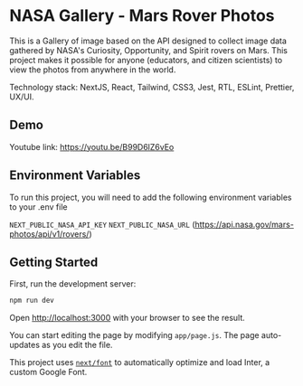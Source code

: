 # NASA Gallery - Mars Rover Photos

This is a Gallery of image based on the API designed to collect image data gathered by NASA's Curiosity, Opportunity, and Spirit rovers on Mars. This project makes it possible for anyone (educators, and citizen scientists) to view the photos from anywhere in the world.

Technology stack: NextJS, React, Tailwind, CSS3, Jest, RTL, ESLint, Prettier, UX/UI.

## Demo

Youtube link: https://youtu.be/B99D6lZ6vEo

## Environment Variables

To run this project, you will need to add the following environment variables to your .env file

`NEXT_PUBLIC_NASA_API_KEY`
`NEXT_PUBLIC_NASA_URL` (https://api.nasa.gov/mars-photos/api/v1/rovers/)

## Getting Started

First, run the development server:

```bash
npm run dev
```

Open [http://localhost:3000](http://localhost:3000) with your browser to see the result.

You can start editing the page by modifying `app/page.js`. The page auto-updates as you edit the file.

This project uses [`next/font`](https://nextjs.org/docs/basic-features/font-optimization) to automatically optimize and load Inter, a custom Google Font.
